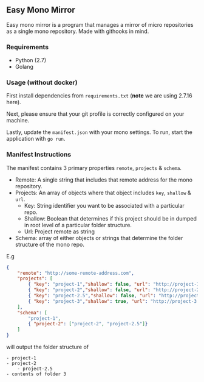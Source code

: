 ## Easy Mono Mirror
Easy mono mirror is a program that manages a mirror of micro repositories as a single mono repository. Made with githooks in mind.

### Requirements
- Python (2.7)
- Golang

### Usage (without docker)
First install dependencies from `requirements.txt` (__note__ we are using 2.7.16 here).

Next, please ensure that your git profile is correctly configured on your machine.

Lastly, update the `manifest.json` with your mono settings. To run, start the application with `go run`.

### Manifest Instructions
The manifest contains 3 primary properties `remote`, `projects` & `schema`. 
- Remote: A single string that includes that remote address for the mono repository.
- Projects: An array of objects where that object includes `key`, `shallow` & `url`.  
    - Key: String identifier you want to be associated with a particular repo.
    - Shallow: Boolean that determines if this project should be in dumped in root level of a particular folder structure.
    - Url: Project remote as string
- Schema: array of either objects or strings that determine the folder structure of the mono repo.

E.g
```json
{
	"remote": "http://some-remote-address.com",
	"projects": [
		{ "key": "project-1","shallow": false, "url": "http://project-1.remote.com" },
		{ "key": "project-2","shallow": false, "url": "http://project-2.remote.com" },
		{ "key": "project-2.5","shallow": false, "url": "http://project-2.5.remote.com" },
		{ "key": "project-3","shallow": true, "url": "http://project-3.remote.com" },
	],
	"schema": [
		"project-1",
        { "project-2": ["project-2", "project-2.5"]}
	]
}
```
will output the folder structure of
```
- project-1
- project-2
    - project-2.5
- contents of folder 3
```

